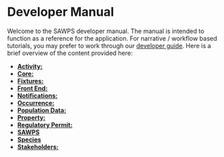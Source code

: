 # Developer Manual

Welcome to the SAWPS developer manual. The manual is intended to function as a reference for the application. For narrative / workflow based tutorials, you may prefer to work through our [developer guide](../guide/index.md). Here is a brief overview of the content provided here:
<!-- Need single sentence descriptions to be added to the list and the order might need to change -->

* **[Activity:](./activity.md)**
* **[Core:](./core.md)**
* **[Fixtures:](./fixtures.md)**
* **[Front End:](./frontend.md)**
* **[Notifications:](./notification.md)**
* **[Occurrence:](./occurrence.md)**
* **[Population Data:](./population_data.md)**
* **[Property:](./property.md)**
* **[Regulatory Permit:](./regulator_permit.md)**
* **[SAWPS](./sawps.md)**
* **[Species](./species.md)**
* **[Stakeholders:](./stakeholder.md)**

